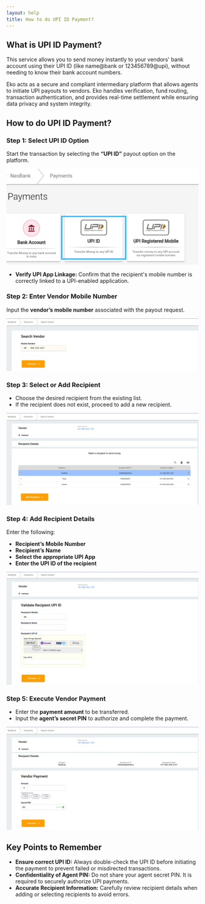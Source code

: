 ```yaml
---
layout: help
title: How to do UPI ID Payment?
---
```

## What is UPI ID Payment?

This service allows you to send money instantly to your vendors' bank account using their UPI ID (like name@bank or 123456789@upi), without needing to know their bank account numbers.

Eko acts as a secure and compliant intermediary platform that allows agents to initiate UPI payouts to vendors. Eko handles verification, fund routing, transaction authentication, and provides real-time settlement while ensuring data privacy and system integrity.

## How to do UPI ID Payment?

### Step 1: Select UPI ID Option  
Start the transaction by selecting the **“UPI ID”** payout option on the platform.

![UPI VPA Option ](../images/help/upi-vpa-and-upi-mobile-payout-sop/image1.jpeg)
- **Verify UPI App Linkage:** Confirm that the recipient's mobile number is correctly linked to a UPI-enabled application.
### Step 2: Enter Vendor Mobile Number  
Input the **vendor’s mobile number** associated with the payout request.

![Vendor Mobile Number](../images/help/upi-vpa-and-upi-mobile-payout-sop/image2.jpeg)

### Step 3: Select or Add Recipient  
- Choose the desired recipient from the existing list.  
- If the recipient does not exist, proceed to add a new recipient.

![Choosing Recipient for Payout](../images/help/upi-vpa-and-upi-mobile-payout-sop/image3.jpeg)

### Step 4: Add Recipient Details  
Enter the following:  

- **Recipient’s Mobile Number**  
- **Recipient’s Name**  
- **Select the appropriate UPI App**  
- **Enter the UPI ID of the recipient**

![Entering Details for Adding Recipient](../images/help/upi-vpa-and-upi-mobile-payout-sop/image4.jpeg)

### Step 5: Execute Vendor Payment  
- Enter the **payment amount** to be transferred.  
- Input the **agent’s secret PIN** to authorize and complete the payment.

![Payment Amount and Secret Pin Entry](../images/help/upi-vpa-and-upi-mobile-payout-sop/image5.jpeg)

## Key Points to Remember

- **Ensure correct UPI ID:** Always double-check the UPI ID before initiating the payment to prevent failed or misdirected transactions.
- **Confidentiality of Agent PIN:** Do not share your agent secret PIN. It is required to securely authorize UPI payments.
- **Accurate Recipient Information:** Carefully review recipient details when adding or selecting recipients to avoid errors.
